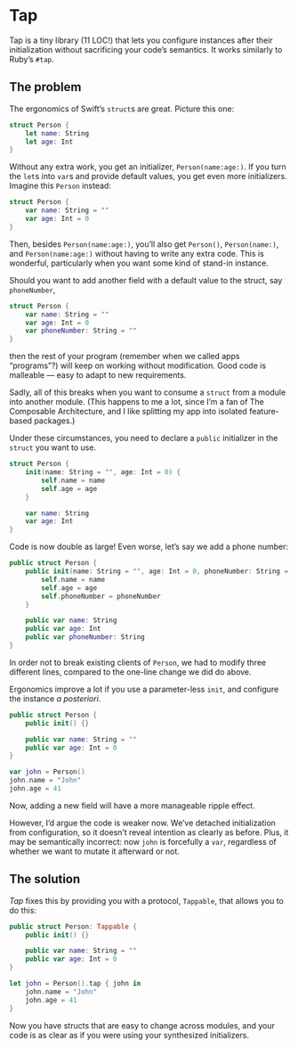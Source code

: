 # Tap
Tap is a tiny library (11 LOC!) that lets you configure instances after
their initialization without sacrificing your code’s semantics.
It works similarly to Ruby’s `#tap`.

## The problem
The ergonomics of Swift’s `struct`s are great. Picture this one:

```swift
struct Person {
    let name: String
    let age: Int
}
```

Without any extra work, you get an initializer, `Person(name:age:)`. If you turn the `let`s
into `var`s and provide default values, you get even more initializers. Imagine
this `Person` instead:

```swift
struct Person {
    var name: String = ""
    var age: Int = 0
}
```

Then, besides `Person(name:age:)`, you’ll also get `Person()`, `Person(name:)`, and `Person(name:age:)` without having to write any extra code. This is wonderful, particularly when
you want some kind of stand-in instance.

Should you want to add another field with a default value to the struct, say `phoneNumber`,

```swift
struct Person {
    var name: String = ""
    var age: Int = 0
    var phoneNumber: String = ""
}
```

then the rest of your program (remember when we called apps “programs”?)
will keep on working without modification. Good code
is malleable — easy to adapt to new requirements.

Sadly, all of this breaks when you want to consume a `struct` from a module
into another module. (This happens to me a lot, since I’m a fan of The Composable Architecture,
and I like splitting my app into isolated feature-based packages.)

Under these circumstances, you need to declare a `public` initializer in the `struct` you want to use.

```swift
struct Person {
    init(name: String = "", age: Int = 0) {
        self.name = name
        self.age = age
    }

    var name: String
    var age: Int
}
```

Code is now double as large! Even worse, let’s say we add a phone number:

```swift
public struct Person {
    public init(name: String = "", age: Int = 0, phoneNumber: String = "") {
        self.name = name
        self.age = age
        self.phoneNumber = phoneNumber
    }

    public var name: String
    public var age: Int
    public var phoneNumber: String
}
```
In order not to break existing clients of `Person`, we had to modify
 three different lines, compared to the one-line change we did
do above.

Ergonomics improve a lot if you use a parameter-less `init`, and configure the instance
_a posteriori_.

```swift
public struct Person {
    public init() {}

    public var name: String = ""
    public var age: Int = 0
}

var john = Person()
john.name = "John"
john.age = 41
```

Now, adding a new field will have a more manageable ripple effect.

However, I’d argue the code is weaker now. We’ve detached
initialization from configuration, so it doesn’t reveal intention as clearly as 
before. Plus,
it may be semantically incorrect: now `john` is forcefully a `var`,
regardless of whether we want to mutate it afterward or not.

## The solution
*Tap* fixes this by providing you with a protocol, `Tappable`,
that allows you to do this:

```swift
public struct Person: Tappable {
    public init() {}

    public var name: String = ""
    public var age: Int = 0
}

let john = Person().tap { john in
    john.name = "John"
    john.age = 41
}
```

Now you have structs that are easy to change across modules, and your code is as clear as if you were using your synthesized initializers.
